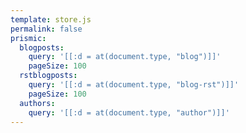 ```yaml
---
template: store.js
permalink: false
prismic:
  blogposts:
    query: '[[:d = at(document.type, "blog")]]'
    pageSize: 100
  rstblogposts:
    query: '[[:d = at(document.type, "blog-rst")]]'
    pageSize: 100
  authors:
    query: '[[:d = at(document.type, "author")]]'
---
```

